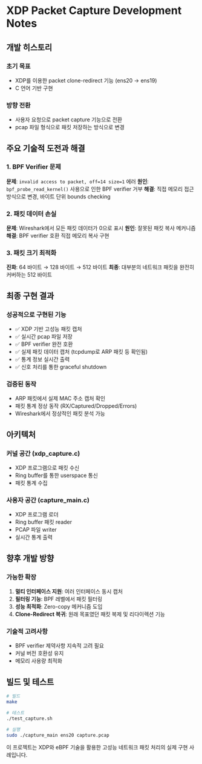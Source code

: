 # XDP Packet Capture Development Notes

## 개발 히스토리

### 초기 목표
- XDP를 이용한 packet clone-redirect 기능 (ens20 → ens19)
- C 언어 기반 구현

### 방향 전환
- 사용자 요청으로 packet capture 기능으로 전환
- pcap 파일 형식으로 패킷 저장하는 방식으로 변경

## 주요 기술적 도전과 해결

### 1. BPF Verifier 문제
**문제**: `invalid access to packet, off=14 size=1` 에러
**원인**: `bpf_probe_read_kernel()` 사용으로 인한 BPF verifier 거부
**해결**: 직접 메모리 접근 방식으로 변경, 바이트 단위 bounds checking

### 2. 패킷 데이터 손실
**문제**: Wireshark에서 모든 패킷 데이터가 0으로 표시
**원인**: 잘못된 패킷 복사 메커니즘
**해결**: BPF verifier 호환 직접 메모리 복사 구현

### 3. 패킷 크기 최적화
**진화**: 64 바이트 → 128 바이트 → 512 바이트
**최종**: 대부분의 네트워크 패킷을 완전히 커버하는 512 바이트

## 최종 구현 결과

### 성공적으로 구현된 기능
- ✅ XDP 기반 고성능 패킷 캡처
- ✅ 실시간 pcap 파일 저장
- ✅ BPF verifier 완전 호환
- ✅ 실제 패킷 데이터 캡처 (tcpdump로 ARP 패킷 등 확인됨)
- ✅ 통계 정보 실시간 출력
- ✅ 신호 처리를 통한 graceful shutdown

### 검증된 동작
- ARP 패킷에서 실제 MAC 주소 캡처 확인
- 패킷 통계 정상 동작 (RX/Captured/Dropped/Errors)
- Wireshark에서 정상적인 패킷 분석 가능

## 아키텍처

### 커널 공간 (xdp_capture.c)
- XDP 프로그램으로 패킷 수신
- Ring buffer를 통한 userspace 통신
- 패킷 통계 수집

### 사용자 공간 (capture_main.c)
- XDP 프로그램 로더
- Ring buffer 패킷 reader
- PCAP 파일 writer
- 실시간 통계 출력

## 향후 개발 방향

### 가능한 확장
1. **멀티 인터페이스 지원**: 여러 인터페이스 동시 캡처
2. **필터링 기능**: BPF 레벨에서 패킷 필터링
3. **성능 최적화**: Zero-copy 메커니즘 도입
4. **Clone-Redirect 복귀**: 원래 목표였던 패킷 복제 및 리다이렉션 기능

### 기술적 고려사항
- BPF verifier 제약사항 지속적 고려 필요
- 커널 버전 호환성 유지
- 메모리 사용량 최적화

## 빌드 및 테스트

```bash
# 빌드
make

# 테스트
./test_capture.sh

# 실행
sudo ./capture_main ens20 capture.pcap
```

이 프로젝트는 XDP와 eBPF 기술을 활용한 고성능 네트워크 패킷 처리의 실제 구현 사례입니다.